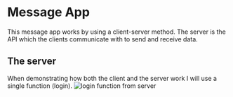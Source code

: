 # Message App
This message app works by using a client-server method. The server is the API which the clients communicate with to send and receive data.
## The server
When demonstrating how both the client and the server work I will use a single function (login).
![login function from server](https://uploadi.ng/OAc5xui6)


